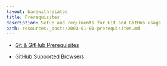 ```yaml
---
layout: barewithrelated
title: Prerequisites
description: Setup and requiments for Git and GitHub usage
path: resources/_posts/2001-01-01-prerequisites.md
---
```



* [Git & GitHub Prerequisites](http://teach.github.com/articles/github-class-prerequisites/)

* [GitHub Supported Browsers](https://help.github.com/articles/supported-browsers)
